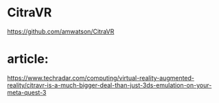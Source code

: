 # CitraVR
https://github.com/amwatson/CitraVR

# article:
https://www.techradar.com/computing/virtual-reality-augmented-reality/citravr-is-a-much-bigger-deal-than-just-3ds-emulation-on-your-meta-quest-3
